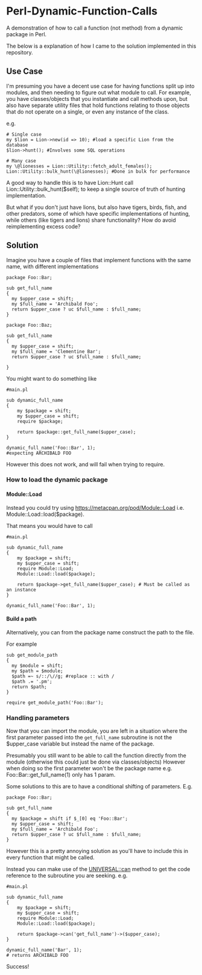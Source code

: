 # Perl-Dynamic-Function-Calls
A demonstration of how to call a function (not method) from a dynamic package in Perl.

The below is a explanation of how I came to the solution implemented in this repository.

## Use Case

I'm presuming you have a decent use case for having functions split up into modules, and then needing to figure out what module to call. 
For example, you have classes/objects that you instantiate and call methods upon, but also have separate utility files that hold functions relating to those objects that do not operate on a single, or even any instance of the class.

e.g.

```
# Single case
my $lion = Lion->new(id => 10); #load a specific Lion from the database
$lion->hunt(); #Involves some SQL operations

# Many case
my \@lionesses = Lion::Utility::fetch_adult_females();
Lion::Utility::bulk_hunt(\@lionesses); #Done in bulk for performance
```

A good way to handle this is to have Lion::Hunt call Lion::Utility::bulk_hunt($self); to keep a single source of truth of hunting implementation.

But what if you don't just have lions, but also have tigers, birds, fish, and other predators, some of which have specific implementations of hunting, while others (like tigers and lions) share functionality? How do avoid reimplementing excess code?

## Solution

Imagine you have a couple of files that implement functions with the same name, with different implementations

```
package Foo::Bar;

sub get_full_name
{
  my $upper_case = shift;
  my $full_name = 'Archibald Foo';
  return $upper_case ? uc $full_name : $full_name;
}

package Foo::Baz;

sub get_full_name
{
  my $upper_case = shift;
  my $full_name = 'Clementine Bar';
  return $upper_case ? uc $full_name : $full_name;

}
```

You might want to do something like

```
#main.pl

sub dynamic_full_name
{
    my $package = shift;
    my $upper_case = shift;
    require $package;
    
    return $package::get_full_name($upper_case);
}

dynamic_full_name('Foo::Bar', 1);
#expecting ARCHIBALD FOO
```

However this does not work, and will fail when trying to require.

### How to load the dynamic package

#### Module::Load
Instead you could try using https://metacpan.org/pod/Module::Load i.e.
Module::Load::load($package).

That means you would have to call

```
#main.pl

sub dynamic_full_name
{
    my $package = shift;
    my $upper_case = shift;
    require Module::Load;
    Module::Load::load($package);
    
    return $package->get_full_name($upper_case); # Must be called as an instance
}

dynamic_full_name('Foo::Bar', 1);

```

#### Build a path

Alternatively, you can from the package name construct the path to the file.

For example

```
sub get_module_path
{
  my $module = shift;
  my $path = $module;
  $path =~ s/::/\//g; #replace :: with /
  $path .= '.pm';
  return $path;
}

require get_module_path('Foo::Bar');

```

### Handling parameters

Now that you can import the module, you are left in a situation where the first parameter passed into the `get_full_name`
subroutine is not the $upper_case variable but instead the name of the package. 

Presumably you still want to be able to call the function directly from the module (otherwise this could just be done via classes/objects) 
However when doing so the first parameter won't be the package name e.g. Foo::Bar::get_full_name(1) only has 1 param.

Some solutions to this are to have a conditional shifting of parameters. E.g.

``` 
package Foo::Bar;

sub get_full_name
{
  my $package = shift if $_[0] eq 'Foo::Bar';
  my $upper_case = shift;
  my $full_name = 'Archibald Foo';
  return $upper_case ? uc $full_name : $full_name;
}
```

However this is a pretty annoying solution as you'll have to include this in every function that might be called.

Instead you can make use of the [UNIVERSAL::can](https://perldoc.perl.org/UNIVERSAL.html) method to get the code reference to the subroutine you are seeking.
e.g.

```
#main.pl

sub dynamic_full_name
{
    my $package = shift;
    my $upper_case = shift;
    require Module::Load;
    Module::Load::load($package);
    
    return $package->can('get_full_name')->($upper_case);
}

dynamic_full_name('Bar', 1);
# returns ARCHIBALD FOO
```

Success!
